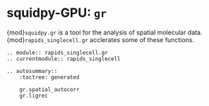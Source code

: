 # squidpy-GPU: `gr`

{mod}`squidpy.gr` is a tool for the analysis of spatial molecular data. {mod}`rapids_singlecell.gr` acclerates some of these functions.

```{eval-rst}
.. module:: rapids_singlecell.gr
.. currentmodule:: rapids_singlecell

.. autosummary::
    :toctree: generated

    gr.spatial_autocorr
    gr.ligrec
```
